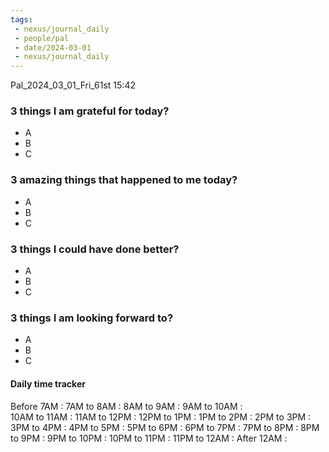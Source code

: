 ```yaml
---
tags:
 - nexus/journal_daily
 - people/pal
 - date/2024-03-01
 - nexus/journal_daily
---
```


Pal_2024_03_01_Fri_61st
15:42
### 3 things I am grateful for today?
- A
- B
- C

### 3 amazing things that happened to me today?
- A
- B
- C

### 3 things I could have done better?
- A
- B
- C

### 3 things I am looking forward to? 
- A
- B
- C

#### Daily time tracker
Before 7AM : 
7AM to 8AM :
8AM to 9AM :
9AM to 10AM :  
10AM to 11AM : 
11AM to 12PM : 
12PM to 1PM : 
1PM to 2PM : 
2PM to 3PM : 
3PM to 4PM : 
4PM to 5PM :
5PM to 6PM : 
6PM to 7PM : 
7PM to 8PM : 
8PM to 9PM : 
9PM to 10PM : 
10PM to 11PM :
11PM to 12AM :
After 12AM : 
